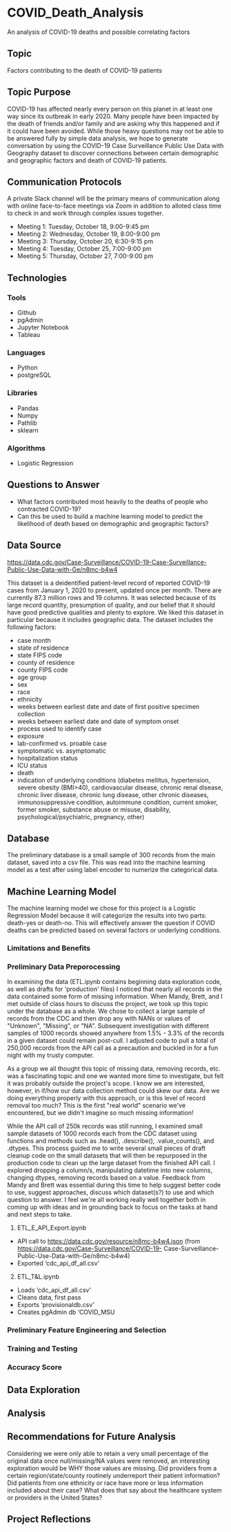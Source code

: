 # COVID_Death_Analysis
An analysis of COVID-19 deaths and possible correlating factors

## Topic
Factors contributing to the death of COVID-19 patients 

## Topic Purpose
COVID-19 has affected nearly every person on this planet in at least one way since its outbreak in early 2020.  Many people have been impacted by the death of friends and/or family and are asking why this happened and if it could have been avoided. While those heavy questions may not be able to be answered fully by simple data analysis, we hope to generate conversation by using the COVID-19 Case Surveillance Public Use Data with Geography dataset to discover connections between certain demographic and geographic factors and death of COVID-19 patients.

##  Communication Protocols
A private Slack channel will be the primary means of communication along with online face-to-face meetings via Zoom in addition to alloted class time to check in and work through complex issues together. 

- Meeting 1: Tuesday, October 18, 9:00-9:45 pm 
- Meeting 2: Wednesday, October 19, 8:00-9:00 pm 
- Meeting 3: Thursday, October 20, 6:30-9:15 pm 
- Meeting 4: Tuesday, October 25, 7:00-9:00 pm
- Meeting 5: Thursday, October 27, 7:00-9:00 pm

## Technologies
### Tools
- Github
- pgAdmin
- Jupyter Notebook
- Tableau
### Languages
- Python
- postgreSQL
### Libraries
- Pandas
- Numpy
- Pathlib
- sklearn
### Algorithms
- Logistic Regression


## Questions to Answer
- What factors contributed most heavily to the deaths of people who contracted COVID-19?  
- Can this be used to build a machine learning model to predict the likelihood of death based on demographic and geographic factors?



## Data Source
https://data.cdc.gov/Case-Surveillance/COVID-19-Case-Surveillance-Public-Use-Data-with-Ge/n8mc-b4w4

This dataset is a deidentified patient-level record of reported COVID-19 cases from January 1, 2020 to present, updated once per month.  There are currently 87.3 million rows and 19 columns.  It was selected because of its large record quantity, presumption of quality, and our belief that it should have good predictive qualities and plenty to explore. We liked this dataset in particular because it includes geographic data.  The dataset includes the following factors:
- case month
- state of residence
- state FIPS code
- county of residence
- county FIPS code
- age group
- sex
- race
- ethnicity
- weeks between earliest date and date of first positive specimen collection
- weeks between earliest date and date of symptom onset
- process used to identify case
- exposure
- lab-confirmed vs. proable case
- symptomatic vs. asymptomatic
- hospitalization status
- ICU status
- death
- indication of underlying conditions (diabetes mellitus, hypertension, severe obesity (BMI>40), cardiovascular disease, chronic renal disease, chronic liver disease, chronic lung disease, other chronic diseases, immunosuppressive condition, autoimmune condition, current smoker, former smoker, substance abuse or misuse, disability, psychological/psychiatric, pregnancy, other)



## Database
The preliminary database is a small sample of 300 records from the main dataset, saved into a csv file. This was read into the machine learning model as a test after using label encoder to numerize the categorical data. 


## Machine Learning Model
The machine learning model we chose for this project is a Logistic Regression Model because it will categorize the results into two parts: death-yes or death-no. This will effectively answer the question if COVID deaths can be predicted based on several factors or underlying conditions.

### Limitations and Benefits

### Preliminary Data Preporocessing
In examining the data (ETL.ipynb contains beginning data exploration code, as well as drafts for 'production' files) I noticed that nearly all records in the data contained some form of missing information. When Mandy, Brett, and I met outside of class hours to discuss the project, we took up this topic under the database as a whole. We chose to collect a large sample of records from the CDC and then drop any with NANs or values of "Unknown", "Missing", or "NA". Subsequent investigation with different samples of 1000 records showed anywhere from 1.5% - 3.3% of the records in a given dataset could remain post-cull. I adjusted code to pull a total of 250,000 records from the API call as a precaution and buckled in for a fun night with my trusty computer.

As a group we all thought this topic of missing data, removing records, etc. was a fascinating topic and one we wanted more time to investigate, but felt it was probably outside the project's scope. I know we are interested, however, in if/how our data collection method could skew our data. Are we doing everything properly with this approach, or is this level of record removal too much? This is the first "real world" scenario we've encountered, but we didn't imagine so much missing information!

While the API call of 250k records was still running, I examined small sample datasets of 1000 records each from the CDC dataset using functions and methods such as .head(), .describe(), .value_counts(), and .dtypes. This process guided me to write several small pieces of draft cleanup code on the small datasets that will then be repurposed in the production code to clean up the large dataset from the finished API call. I explored dropping a column/s, manipulating datetime into new columns, changing dtypes, removing records based on a value.  Feedback from Mandy and Brett was essential during this time to help suggest better code to use, suggest approaches, discuss which dataset(s?) to use and which question to answer. I feel we're all working really well together both in coming up with ideas and in grounding back to focus on the tasks at hand and next steps to take.


1. ETL_E_API_Export.ipynb 
- API call to https://data.cdc.gov/resource/n8mc-b4w4.json
(from https://data.cdc.gov/Case-Surveillance/COVID-19-
Case-Surveillance-Public-Use-Data-with-Ge/n8mc-b4w4)
- Exported ‘cdc_api_df_all.csv’
2. ETL_T&L.ipynb
- Loads ‘cdc_api_df_all.csv’
- Cleans data, first pass
- Exports ‘provisionaldb.csv’
- Creates pgAdmin db ‘COVID_MSU

### Preliminary Feature Engineering and Selection

### Training and Testing

### Accuracy Score



## Data Exploration


## Analysis



## Recommendations for Future Analysis
Considering we were only able to retain a very small percentage of the original data once null/missing/NA values were removed, an interesting exploration would be WHY those values are missing.  Did providers from a certain region/state/county routinely underreport their patient information?  Did patients from one ethnicity or race have more or less information included about their case?  What does that say about the healthcare system or providers in the United States?

## Project Reflections
